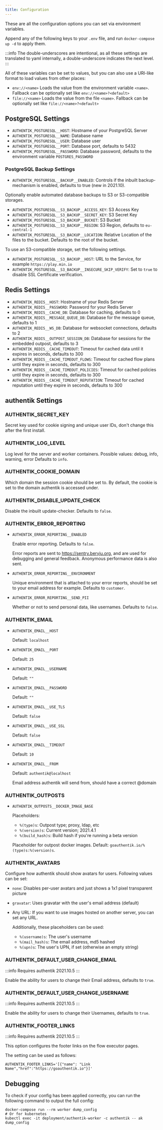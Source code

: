 ```yaml
---
title: Configuration
---
```


These are all the configuration options you can set via environment variables.

Append any of the following keys to your `.env` file, and run `docker-compose up -d` to apply them.

:::info
The double-underscores are intentional, as all these settings are translated to yaml internally, a double-underscore indicates the next level.
:::

All of these variables can be set to values, but you can also use a URI-like format to load values from other places:

- `env://<name>` Loads the value from the environment variable `<name>`. Fallback can be optionally set like `env://<name>?<default>`
- `file://<name>` Loads the value from the file `<name>`. Fallback can be optionally set like `file://<name>?<default>`

## PostgreSQL Settings

- `AUTHENTIK_POSTGRESQL__HOST`: Hostname of your PostgreSQL Server
- `AUTHENTIK_POSTGRESQL__NAME`: Database name
- `AUTHENTIK_POSTGRESQL__USER`: Database user
- `AUTHENTIK_POSTGRESQL__PORT`: Database port, defaults to 5432
- `AUTHENTIK_POSTGRESQL__PASSWORD`: Database password, defaults to the environment variable `POSTGRES_PASSWORD`

### PostgreSQL Backup Settings

- `AUTHENTIK_POSTGRESQL__BACKUP__ENABLED`: Controls if the inbuilt backup-mechanism is enabled, defaults to true (new in 2021.10).

Optionally enable automated database backups to S3 or S3-compatible storages.

- `AUTHENTIK_POSTGRESQL__S3_BACKUP__ACCESS_KEY`: S3 Access Key
- `AUTHENTIK_POSTGRESQL__S3_BACKUP__SECRET_KEY`: S3 Secret Key
- `AUTHENTIK_POSTGRESQL__S3_BACKUP__BUCKET`: S3 Bucket
- `AUTHENTIK_POSTGRESQL__S3_BACKUP__REGION`: S3 Region, defaults to `eu-central-1`
- `AUTHENTIK_POSTGRESQL__S3_BACKUP__LOCATION`: Relative Location of the files to the bucket. Defaults to the root of the bucket.

To use an S3-compatible storage, set the following settings.

- `AUTHENTIK_POSTGRESQL__S3_BACKUP__HOST`: URL to the Service, for example `https://play.min.io`
- `AUTHENTIK_POSTGRESQL__S3_BACKUP__INSECURE_SKIP_VERIFY`: Set to `true` to disable SSL Certificate verification.

## Redis Settings

- `AUTHENTIK_REDIS__HOST`: Hostname of your Redis Server
- `AUTHENTIK_REDIS__PASSWORD`: Password for your Redis Server
- `AUTHENTIK_REDIS__CACHE_DB`: Database for caching, defaults to 0
- `AUTHENTIK_REDIS__MESSAGE_QUEUE_DB`: Database for the message queue, defaults to 1
- `AUTHENTIK_REDIS__WS_DB`: Database for websocket connections, defaults to 2
- `AUTHENTIK_REDIS__OUTPOST_SESSION_DB`: Database for sessions for the embedded outpost, defaults to 3
- `AUTHENTIK_REDIS__CACHE_TIMEOUT`: Timeout for cached data until it expires in seconds, defaults to 300
- `AUTHENTIK_REDIS__CACHE_TIMEOUT_FLOWS`: Timeout for cached flow plans until they expire in seconds, defaults to 300
- `AUTHENTIK_REDIS__CACHE_TIMEOUT_POLICIES`: Timeout for cached policies until they expire in seconds, defaults to 300
- `AUTHENTIK_REDIS__CACHE_TIMEOUT_REPUTATION`: Timeout for cached reputation until they expire in seconds, defaults to 300

## authentik Settings

### AUTHENTIK_SECRET_KEY

Secret key used for cookie signing and unique user IDs, don't change this after the first install.

### AUTHENTIK_LOG_LEVEL

Log level for the server and worker containers. Possible values: debug, info, warning, error
Defaults to `info`.

### AUTHENTIK_COOKIE_DOMAIN

Which domain the session cookie should be set to. By default, the cookie is set to the domain authentik is accessed under.

### AUTHENTIK_DISABLE_UPDATE_CHECK

Disable the inbuilt update-checker. Defaults to `false`.

### AUTHENTIK_ERROR_REPORTING

- `AUTHENTIK_ERROR_REPORTING__ENABLED`

  Enable error reporting. Defaults to `false`.

  Error reports are sent to https://sentry.beryju.org, and are used for debugging and general feedback. Anonymous performance data is also sent.

- `AUTHENTIK_ERROR_REPORTING__ENVIRONMENT`

  Unique environment that is attached to your error reports, should be set to your email address for example. Defaults to `customer`.

- `AUTHENTIK_ERROR_REPORTING__SEND_PII`

  Whether or not to send personal data, like usernames. Defaults to `false`.

### AUTHENTIK_EMAIL

- `AUTHENTIK_EMAIL__HOST`

  Default: `localhost`

- `AUTHENTIK_EMAIL__PORT`

  Default: `25`

- `AUTHENTIK_EMAIL__USERNAME`

  Default: `""`

- `AUTHENTIK_EMAIL__PASSWORD`

  Default: `""`

- `AUTHENTIK_EMAIL__USE_TLS`

  Default: `false`

- `AUTHENTIK_EMAIL__USE_SSL`

  Default: `false`

- `AUTHENTIK_EMAIL__TIMEOUT`

  Default: `10`

- `AUTHENTIK_EMAIL__FROM`

  Default: `authentik@localhost`

  Email address authentik will send from, should have a correct @domain

### AUTHENTIK_OUTPOSTS

- `AUTHENTIK_OUTPOSTS__DOCKER_IMAGE_BASE`

  Placeholders:
   - `%(type)s`: Outpost type; proxy, ldap, etc
   - `%(version)s`: Current version; 2021.4.1
   - `%(build_hash)s`: Build hash if you're running a beta version

  Placeholder for outpost docker images. Default: `goauthentik.io/%(type)s:%(version)s`.

### AUTHENTIK_AVATARS

Configure how authentik should show avatars for users. Following values can be set:

- `none`: Disables per-user avatars and just shows a 1x1 pixel transparent picture
- `gravatar`: Uses gravatar with the user's email address (default)
- Any URL: If you want to use images hosted on another server, you can set any URL.

  Additionally, these placeholders can be used:

   - `%(username)s`: The user's username
   - `%(mail_hash)s`: The email address, md5 hashed
   - `%(upn)s`: The user's UPN, if set (otherwise an empty string)

### AUTHENTIK_DEFAULT_USER_CHANGE_EMAIL

:::info
Requires authentik 2021.10.5
:::

Enable the ability for users to change their Email address, defaults to `true`.

### AUTHENTIK_DEFAULT_USER_CHANGE_USERNAME

:::info
Requires authentik 2021.10.5
:::

Enable the ability for users to change their Usernames, defaults to `true`.

### AUTHENTIK_FOOTER_LINKS

:::info
Requires authentik 2021.10.5
:::

This option configures the footer links on the flow executor pages.

The setting can be used as follows:

```
AUTHENTIK_FOOTER_LINKS='[{"name": "Link Name","href":"https://goauthentik.io"}]'
```

## Debugging

To check if your config has been applied correctly, you can run the following command to output the full config:

```
docker-compose run --rm worker dump_config
# Or for kubernetes
kubectl exec -it deployment/authentik-worker -c authentik -- ak dump_config
```
